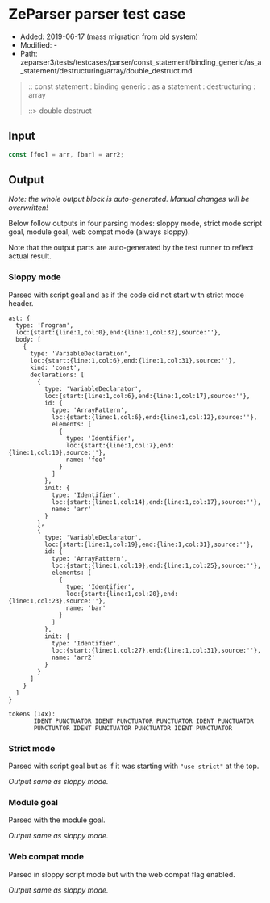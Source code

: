 # ZeParser parser test case

- Added: 2019-06-17 (mass migration from old system)
- Modified: -
- Path: zeparser3/tests/testcases/parser/const_statement/binding_generic/as_a_statement/destructuring/array/double_destruct.md

> :: const statement : binding generic : as a statement : destructuring : array
>
> ::> double destruct

## Input

`````js
const [foo] = arr, [bar] = arr2;
`````

## Output

_Note: the whole output block is auto-generated. Manual changes will be overwritten!_

Below follow outputs in four parsing modes: sloppy mode, strict mode script goal, module goal, web compat mode (always sloppy).

Note that the output parts are auto-generated by the test runner to reflect actual result.

### Sloppy mode

Parsed with script goal and as if the code did not start with strict mode header.

`````
ast: {
  type: 'Program',
  loc:{start:{line:1,col:0},end:{line:1,col:32},source:''},
  body: [
    {
      type: 'VariableDeclaration',
      loc:{start:{line:1,col:6},end:{line:1,col:31},source:''},
      kind: 'const',
      declarations: [
        {
          type: 'VariableDeclarator',
          loc:{start:{line:1,col:6},end:{line:1,col:17},source:''},
          id: {
            type: 'ArrayPattern',
            loc:{start:{line:1,col:6},end:{line:1,col:12},source:''},
            elements: [
              {
                type: 'Identifier',
                loc:{start:{line:1,col:7},end:{line:1,col:10},source:''},
                name: 'foo'
              }
            ]
          },
          init: {
            type: 'Identifier',
            loc:{start:{line:1,col:14},end:{line:1,col:17},source:''},
            name: 'arr'
          }
        },
        {
          type: 'VariableDeclarator',
          loc:{start:{line:1,col:19},end:{line:1,col:31},source:''},
          id: {
            type: 'ArrayPattern',
            loc:{start:{line:1,col:19},end:{line:1,col:25},source:''},
            elements: [
              {
                type: 'Identifier',
                loc:{start:{line:1,col:20},end:{line:1,col:23},source:''},
                name: 'bar'
              }
            ]
          },
          init: {
            type: 'Identifier',
            loc:{start:{line:1,col:27},end:{line:1,col:31},source:''},
            name: 'arr2'
          }
        }
      ]
    }
  ]
}

tokens (14x):
       IDENT PUNCTUATOR IDENT PUNCTUATOR PUNCTUATOR IDENT PUNCTUATOR
       PUNCTUATOR IDENT PUNCTUATOR PUNCTUATOR IDENT PUNCTUATOR
`````

### Strict mode

Parsed with script goal but as if it was starting with `"use strict"` at the top.

_Output same as sloppy mode._

### Module goal

Parsed with the module goal.

_Output same as sloppy mode._

### Web compat mode

Parsed in sloppy script mode but with the web compat flag enabled.

_Output same as sloppy mode._
